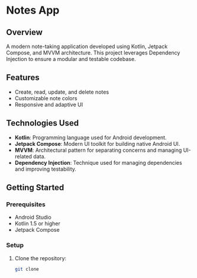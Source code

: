 # Notes App

## Overview
A modern note-taking application developed using Kotlin, Jetpack Compose, and MVVM architecture. This project leverages Dependency Injection to ensure a modular and testable codebase.

## Features
- Create, read, update, and delete notes
- Customizable note colors
- Responsive and adaptive UI

## Technologies Used
- **Kotlin**: Programming language used for Android development.
- **Jetpack Compose**: Modern UI toolkit for building native Android UI.
- **MVVM**: Architectural pattern for separating concerns and managing UI-related data.
- **Dependency Injection**: Technique used for managing dependencies and improving testability.

## Getting Started

### Prerequisites
- Android Studio
- Kotlin 1.5 or higher
- Jetpack Compose

### Setup
1. Clone the repository:
   ```bash
   git clone 
